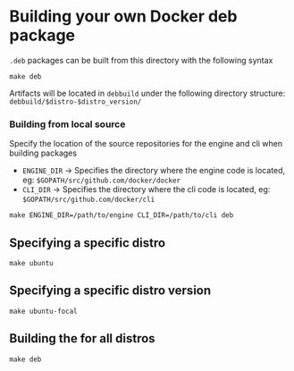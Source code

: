 # Building your own Docker deb package

`.deb` packages can be built from this directory with the following syntax

```shell
make deb
```

Artifacts will be located in `debbuild` under the following directory structure:
`debbuild/$distro-$distro_version/`

### Building from local source

Specify the location of the source repositories for the engine and cli when
building packages

* `ENGINE_DIR` -> Specifies the directory where the engine code is located, eg: `$GOPATH/src/github.com/docker/docker`
* `CLI_DIR` -> Specifies the directory where the cli code is located, eg: `$GOPATH/src/github.com/docker/cli`

```shell
make ENGINE_DIR=/path/to/engine CLI_DIR=/path/to/cli deb
```

## Specifying a specific distro

```shell
make ubuntu
```

## Specifying a specific distro version
```shell
make ubuntu-focal
```

## Building the for all distros

```shell
make deb
```
